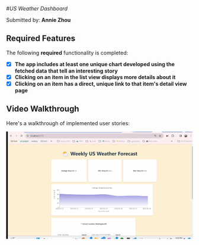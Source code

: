 #*US Weather Dashboard*

Submitted by: **Annie Zhou**

## Required Features

The following **required** functionality is completed:

- [x] **The app includes at least one unique chart developed using the fetched data that tell an interesting story**
- [x] **Clicking on an item in the list view displays more details about it**
- [x] **Clicking on an item has a direct, unique link to that item's detail view page**

## Video Walkthrough

Here's a walkthrough of implemented user stories:

<img src='./WEB102P6Demo.gif' title='Video Walkthrough' width='' alt='Video Walkthrough' />

